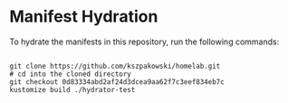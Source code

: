 
# Manifest Hydration

To hydrate the manifests in this repository, run the following commands:

```shell

git clone https://github.com/kszpakowski/homelab.git
# cd into the cloned directory
git checkout 0d83334abd2af24d3dcea9aa62f7c3eef834eb7c
kustomize build ./hydrator-test
```